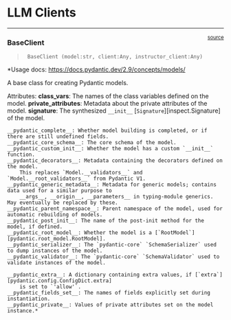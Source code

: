# LLM Clients


<!-- WARNING: THIS FILE WAS AUTOGENERATED! DO NOT EDIT! -->

------------------------------------------------------------------------

<a
href="https://github.com/Dmaturana81/Agents/blob/main/Agents/base/llm_clients.py#L21"
target="_blank" style="float:right; font-size:smaller">source</a>

### BaseClient

>      BaseClient (model:str, client:Any, instructor_client:Any)

\*Usage docs: https://docs.pydantic.dev/2.9/concepts/models/

A base class for creating Pydantic models.

Attributes: **class_vars**: The names of the class variables defined on
the model. **private_attributes**: Metadata about the private attributes
of the model. **signature**: The synthesized `__init__`
\[`Signature`\]\[inspect.Signature\] of the model.

    __pydantic_complete__: Whether model building is completed, or if there are still undefined fields.
    __pydantic_core_schema__: The core schema of the model.
    __pydantic_custom_init__: Whether the model has a custom `__init__` function.
    __pydantic_decorators__: Metadata containing the decorators defined on the model.
        This replaces `Model.__validators__` and `Model.__root_validators__` from Pydantic V1.
    __pydantic_generic_metadata__: Metadata for generic models; contains data used for a similar purpose to
        __args__, __origin__, __parameters__ in typing-module generics. May eventually be replaced by these.
    __pydantic_parent_namespace__: Parent namespace of the model, used for automatic rebuilding of models.
    __pydantic_post_init__: The name of the post-init method for the model, if defined.
    __pydantic_root_model__: Whether the model is a [`RootModel`][pydantic.root_model.RootModel].
    __pydantic_serializer__: The `pydantic-core` `SchemaSerializer` used to dump instances of the model.
    __pydantic_validator__: The `pydantic-core` `SchemaValidator` used to validate instances of the model.

    __pydantic_extra__: A dictionary containing extra values, if [`extra`][pydantic.config.ConfigDict.extra]
        is set to `'allow'`.
    __pydantic_fields_set__: The names of fields explicitly set during instantiation.
    __pydantic_private__: Values of private attributes set on the model instance.*
